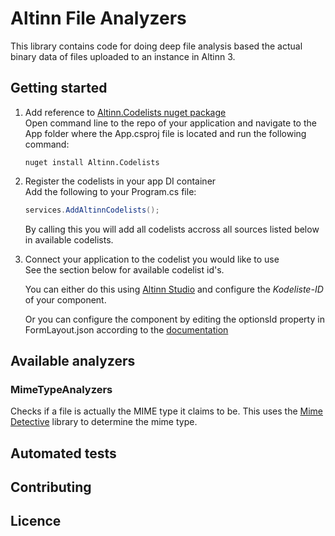# Altinn File Analyzers
This library contains code for doing deep file analysis based the actual binary data of files uploaded to an instance in Altinn 3.

## Getting started
1. Add reference to [Altinn.Codelists nuget package](https://www.nuget.org/packages/Altinn.Codelists)  
   Open command line to the repo of your application and navigate to the App folder where the App.csproj file is located and run the following command:

   ```shell
   nuget install Altinn.Codelists
   ```
2. Register the codelists in your app DI container  
   Add the following to your Program.cs file:
   ```csharp
   services.AddAltinnCodelists();
   ```
   By calling this you will add all codelists accross all sources listed below in available codelists.
3. Connect your application to the codelist you would like to use  
   See the section below for available codelist id's.

   You can either do this using [Altinn Studio](https://altinn.studio) and configure the *Kodeliste-ID* of your component.

   Or you can configure the component by editing the optionsId property in FormLayout.json according to the [documentation](https://docs.altinn.studio/app/development/data/options/#connect-the-component-to-options-code-list) 

## Available analyzers
### MimeTypeAnalyzers
Checks if a file is actually the MIME type it claims to be. This uses the [Mime Detective](https://github.com/MediatedCommunications/Mime-Detective) library to determine the mime type.


## Automated tests

## Contributing

## Licence